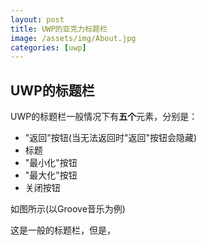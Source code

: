 ```yaml
---
layout: post
title: UWP的亚克力标题栏
image: /assets/img/About.jpg
categories: [uwp]
---
```


## UWP的标题栏
UWP的标题栏一般情况下有**五个**元素，分别是：
* "返回"按钮(当无法返回时"返回"按钮会隐藏)
* 标题
* "最小化"按钮
* "最大化"按钮
* 关闭按钮

如图所示(以Groove音乐为例)
![]()

这是一般的标题栏，但是，